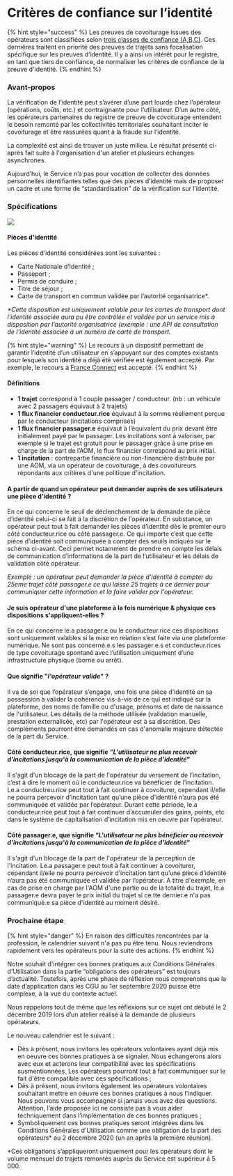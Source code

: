 # Critères de confiance sur l’identité

{% hint style="success" %}
Les preuves de covoiturage issues des opérateurs sont classifiées selon [trois classes de confiance \(A,B,C\)](classes-de-preuve-de-covoiturage.md). Ces dernières traitent en priorité des preuves de trajets sans focalisation spécifique sur les preuves d’identité. Il y a ainsi un intérêt pour le registre, en tant que tiers de confiance, de normaliser les critères de confiance de la preuve d'identité.
{% endhint %}

### Avant-propos

La vérification de l’identité peut s’avérer d’une part lourde chez l’opérateur \(opérations, coûts, etc.\) et contraignante pour l’utilisateur. D’un autre côté, les opérateurs partenaires du registre de preuve de covoiturage entendent le besoin remonté par les collectivités territoriales souhaitant inciter le covoiturage et être rassurées quant à la fraude sur l’identité.

La complexité est ainsi de trouver un juste milieu. Le résultat présenté ci-après fait suite à l'organisation d'un atelier et plusieurs échanges asynchrones.

Aujourd’hui, le Service n’a pas pour vocation de collecter des données personnelles identifiantes telles que des pièces d’identité mais de proposer un cadre et une forme de “standardisation” de la vérification sur l’identité.

### Spécifications 

![](https://i.imgur.com/BFZk2aR.png)

#### Pièces d'identité

Les pièces d’identité considérées sont les suivantes :

* Carte Nationale d’Identité ;
* Passeport ;
* Permis de conduire ; 
* Titre de séjour ;
* Carte de transport en commun validée par l’autorité organisatrice\*.

_\*Cette disposition est uniquement valable pour les cartes de transport dont l'identité associée aura pu être contrôlée et validée par un service mis à disposition par l’autorité organisatrice \(exemple : une API de consultation de l’identité associée à un numéro de carte de transport._

{% hint style="warning" %}
Le recours à un dispositif permettant de garantir l’identité d’un utilisateur en s’appuyant sur des comptes existants pour lesquels son identité a déjà été vérifiée est également accepté. Par exemple, le recours à [France Connect](https://franceconnect.gouv.fr/) est accepté. 
{% endhint %}

#### Définitions

* **1 trajet** correspond à 1 couple passager / conducteur. \(nb : un véhicule avec 2 passagers équivaut à 2 trajets\)
* **1 flux financier conducteur.rice** équivaut à la somme réellement perçue par le conducteur \(incitations comprises\)
* **1 flux financier passager.e** équivaut à l’équivalent du prix devant être initialement payé par le passager. Les incitations sont à valoriser, par exemple si le trajet est gratuit pour le passager grâce à une prise en charge de la part de l’AOM, le flux financier correspond au prix initial.
* **1 incitation** : contrepartie financière ou non-financière distribuée par une AOM, via un opérateur de covoiturage, à des covoitureurs répondants aux critères d'une politique d'incitation.

#### A partir de quand un opérateur peut demander auprès de ses utilisateurs une pièce d'identité ?

En ce qui concerne le seuil de déclenchement de la demande de pièce d’identité celui-ci se fait à la discrétion de l'opérateur. En substance, un opérateur peut tout à fait demander les pièces d’identité dès le premier euro côté conducteur.rice ou côté passager.e. Ce qui importe c’est que cette pièce d’identité soit communiquée à compter des seuils indiqués sur le schéma ci-avant. Ceci permet notamment de prendre en compte les délais de communication d’informations de la part de l’utilisateur et les délais de validation côté opérateur.

_Exemple : un opérateur peut demander la pièce d’identité à compter du 25eme trajet côté passager.e ce qui laisse 25 trajets à ce dernier pour communiquer cette information et la faire valider par l'opérateur._

#### Je suis opérateur d'une plateforme à la fois numérique & physique ces dispositions s'appliquent-elles ?

En ce qui concerne le.a passager.e ou le conducteur.rice ces dispositions sont uniquement valables si la mise en relation s’est faite via une plateforme numérique. Ne sont pas concerné.e.s les passager.e.s et conducteur.rices de type covoiturage spontané avec l’utilisation uniquement d’une infrastructure physique \(borne ou arrêt\).

#### Que signifie "_l'opérateur valide_" ?

Il va de soi que l’opérateur s’engage, une fois une pièce d’identité en sa possession à valider la cohérence vis-à-vis de ce qui est indiqué sur la plateforme, des noms de famille ou d'usage, prénoms et date de naissance de l'utilisateur. Les détails de la méthode utilisée \(validation manuelle, prestation externalisée, etc\) par l'opérateur est à sa discrétion. Des compléments pourront être demandés en cas d'anomalie majeure détectée de la part du Service.

#### Côté conducteur.rice, que signifie _“L'utilisateur ne plus recevoir d'incitations jusqu'à la communication de la pièce d'identité_"

Il s'agit d'un blocage de la part de l'opérateur du versement de l’incitation, c’est à dire le moment où le conducteur.rice va bénéficier de l’incitation. Le.a conductreu.rice peut tout à fait continuer à covoiturer, cependant il/elle ne pourra percevoir d’incitation tant qu’une pièce d’identité n’aura pas été communiquée et validée par l’opérateur. Durant cette période, le.a conducteur.rice peut tout à fait continuer d’accumuler des gains, points, etc dans le système de capitalisation d’incitation mis en oeuvre par l’opérateur.

#### Côté passager.e, que signifie “_L'utilisateur ne plus bénéficier ou recevoir d'incitations jusqu'à la communication de la pièce d'identité_"

Il s'agit d'un blocage de la part de l'opérateur de la perception de l'incitation. Le.a passager.e peut tout à fait continuer à covoiturer, cependant il/elle ne pourra percevoir d’incitation tant qu’une pièce d’identité n’aura pas été communiquée et validée par l’opérateur. A titre d'exemple, en cas de prise en charge par l'AOM d'une partie ou de la totalité du trajet, le.a passager.e devra payer le prix initial du trajet si ce.tte dernier.e n'a pas communiqué.e sa pièce d'identité au moment désiré.

### Prochaine étape

{% hint style="danger" %}
En raison des difficultés rencontrées par la profession, le calendrier suivant n'a pas pu être tenu. Nous reviendrons rapidement vers les opérateurs pour la suite des actions. 
{% endhint %}

Notre souhait d'intégrer ces bonnes pratiques aux Conditions Générales d’Utilisation dans la partie “obligations des opérateurs” est toujours d’actualité. Toutefois, après une phase de réflexion nous comprenons que la date d’application dans les CGU au 1er septembre 2020 puisse être complexe, à la vue du contexte actuel. 

Nous rappelons tout de même que les réflexions sur ce sujet ont débuté le 2 décembre 2019 lors d’un atelier réalisé à la demande de plusieurs opérateurs. 

Le nouveau calendrier est le suivant : 

* Dès à présent, nous invitons les opérateurs volontaires ayant déjà mis en oeuvre ces bonnes pratiques à se signaler. Nous échangerons alors avec eux et acterons leur compatibilité avec les spécifications susmentionnées. Les opérateurs pourront tout à fait communiquer sur le fait d'être compatible avec ces spécifications ;
* Dès à présent, nous invitons également les opérateurs volontaires souhaitant mettre en oeuvre ces bonnes pratiques à nous l’indiquer. Nous pouvons vous accompagner si jamais vous avez des questions. Attention, l’aide proposée ici ne consiste pas à vous aider techniquement dans l’implémentation de ces bonnes pratiques ;
* Symboliquement ces bonnes pratiques seront intégrées dans les Conditions Générales d’Utilisation comme une obligation de la part des opérateurs\* au 2 décembre 2020 \(un an après la première réunion\).

\*Ces obligations s’appliqueront uniquement pour les opérateurs dont le volume mensuel de trajets remontés auprès du Service est supérieur à 5 000.  


 


